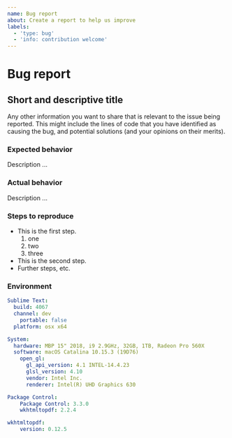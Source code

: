 ```yaml
---
name: Bug report
about: Create a report to help us improve
labels:
  - 'type: bug'
  - 'info: contribution welcome'
---
```


# Bug report

## Short and descriptive title

Any other information you want to share that is relevant to the issue being reported.
This might include the lines of code that you have identified as causing the bug,
and potential solutions (and your opinions on their merits).

### Expected behavior

Description ...

### Actual behavior

Description ...

### Steps to reproduce

* This is the first step.
    1. one
    2. two
    3. three
* This is the second step.
* Further steps, etc.

### Environment

```yaml
Sublime Text:
  build: 4067
  channel: dev
    portable: false
  platform: osx x64

System:
  hardware: MBP 15" 2018, i9 2.9GHz, 32GB, 1TB, Radeon Pro 560X
  software: macOS Catalina 10.15.3 (19D76)
    open_gl:
      gl_api_version: 4.1 INTEL-14.4.23
      glsl_version: 4.10
      vendor: Intel Inc.
      renderer: Intel(R) UHD Graphics 630

Package Control:
    Package Control: 3.3.0
    wkhtmltopdf: 2.2.4

wkhtmltopdf:
    version: 0.12.5
```
